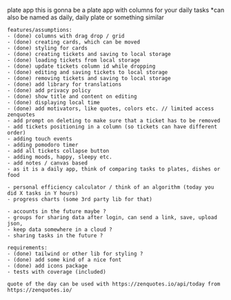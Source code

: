 plate app
    this is gonna be a plate app with columns for your daily tasks
    *can also be named as daily, daily plate or something similar

    features/assumptions:
    - (done) columns with drag drop / grid
    - (done) creating cards, which can be moved
    - (done) styling for cards
    - (done) creating tickets and saving to local storage
    - (done) loading tickets from local storage
    - (done) update tickets column id while dropping
    - (done) editing and saving tickets to local storage
    - (done) removing tickets and saving to local storage 
    - (done) add library for translations
    - (done) add privacy policy
    - (done) show title and content on editing 
    - (done) displaying local time
    - (done) add motivators, like quotes, colors etc. // limited access zenquotes
    - add prompt on deleting to make sure that a ticket has to be removed
    - add tickets positioning in a column (so tickets can have different order)
    - adding touch events
    - adding pomodoro timer
    - add all tickets collapse button
    - adding moods, happy, sleepy etc.
    - add notes / canvas based    
    - as it is a daily app, think of comparing tasks to plates, dishes or food
    
    - personal efficiency calculator / think of an algorithm (today you did X tasks in Y hours)
    - progress charts (some 3rd party lib for that)

    - accounts in the future maybe ?    
    - groups for sharing data after login, can send a link, save, upload json, 
    - keep data somewhere in a cloud ?    
    - sharing tasks in the future ?

    requirements:
    - (done) tailwind or other lib for styling ? 
    - (done) add some kind of a nice font
    - (done) add icons package
    - tests with coverage (included)      

    quote of the day can be used with https://zenquotes.io/api/today from https://zenquotes.io/